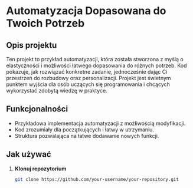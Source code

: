 # Automatyzacja Dopasowana do Twoich Potrzeb

## Opis projektu
Ten projekt to przykład automatyzacji, która została stworzona z myślą o elastyczności i możliwości łatwego dopasowania do różnych potrzeb. Kod pokazuje, jak rozwiązać konkretne zadanie, jednocześnie dając Ci przestrzeń do rozbudowy oraz personalizacji. Projekt jest świetnym punktem wyjścia dla osób uczących się programowania i chcących wykorzystać zdobytą wiedzę w praktyce.

## Funkcjonalności
- Przykładowa implementacja automatyzacji z możliwością modyfikacji.
- Kod zrozumiały dla początkujących i łatwy w utrzymaniu.
- Struktura pozwalająca na łatwe dodawanie nowych funkcji.

## Jak używać
1. **Klonuj repozytorium**  
   ```bash
   git clone https://github.com/your-username/your-repository.git

